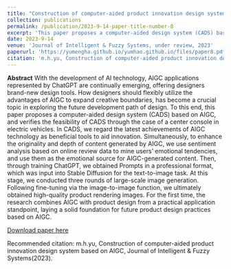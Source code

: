 ```yaml
---
title: "Construction of computer-aided product innovation design system based on AIGC"
collection: publications
permalink: /publication/2023-9-14-paper-title-number-8
excerpt: 'This paper proposes a computer-aided design system (CADS) based on AIGC, and verifies the feasibility of CADS through the case of a center console in electric vehicles.'
date: 2023-9-14
venue: 'Journal of Intelligent & Fuzzy Systems, under review, 2023'
paperurl: 'https://yumengha.github.io/yumhao.github.io/files/paper8.pdf'
citation: 'm.h.yu, Construction of computer-aided product innovation design system based on AIGC, Journal of Intelligent & Fuzzy Systems(2023)'
---
```

**Abstract** With the development of AI technology, AIGC applications represented by ChatGPT are continually emerging, 
offering designers brand-new design tools. How designers should flexibly utilize the advantages of AIGC to expand creative 
boundaries, has become a crucial topic in exploring the future development path of design. To this end, this paper proposes a 
computer-aided design system (CADS) based on AIGC, and verifies the feasibility of CADS through the case of a center console in electric vehicles. In CADS, we regard the latest achievements of AIGC technology as beneficial tools to aid innovation.
Simultaneously, to enhance the originality and depth of content generated by AIGC, we use sentiment analysis based on online 
review data to mine users’ emotional tendencies, and use them as the emotional source for AIGC-generated content. Then, 
through training ChatGPT, we obtained Prompts in a professional format, which was input into Stable Diffusion for the text-to-image task. At this stage, we conducted three rounds of large-scale image generation. Following fine-tuning via the image-to-image function, we ultimately obtained high-quality product rendering images. For the first time, the research combines 
AIGC with product design from a practical application standpoint, laying a solid foundation for future product design practices 
based on AIGC.


[Download paper here](https://yumengha.github.io/yumhao.github.io/files/paper8.pdf)

Recommended citation: m.h.yu, Construction of computer-aided product innovation design system based on AIGC, Journal of Intelligent & Fuzzy Systems(2023).
